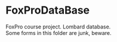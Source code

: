 # FoxProDataBase  
 FoxPro course project. Lombard database.  
 Some forms in this folder are junk, beware. 